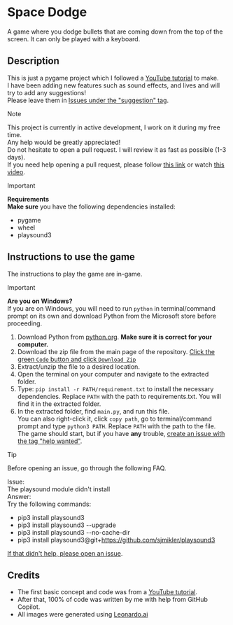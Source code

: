 # Space Dodge

A game where you dodge bullets that are coming down from the top of the screen. It can only be played with a keyboard.

## Description

This is just a pygame project which I followed a [YouTube tutorial](https://www.youtube.com/watch?v=waY3LfJhQLY) to make.  
I have been adding new features such as sound effects, and lives and will try to add any suggestions!  
Please leave them in [Issues under the "suggestion" tag](https://github.com/Spacexplorer11/Space_Dodge/issues/new?template=feature_request.yml).

>[!Note]  
> This project is currently in active development, I work on it during my free time.  
> Any help would be greatly appreciated!  
> Do not hesitate to open a pull request. I will review it as fast as possible (1-3 days).  
> If you need help opening a pull request, please follow [this link](https://docs.github.com/en/pull-requests/collaborating-with-pull-requests/proposing-changes-to-your-work-with-pull-requests/creating-a-pull-request-from-a-fork) or watch [this video](https://www.youtube.com/watch?v=nCKdihvneS0).

>[!Important]
> **Requirements**  
>**Make sure** you have the following dependencies installed:
>- pygame
>- wheel
>- playsound3

## Instructions to use the game

The instructions to play the game are in-game.

>[!Important]
> **Are you on Windows?**  
> If you are on Windows, you will need to run `python` in terminal/command prompt on its own and download Python from the Microsoft store before proceeding.

1. Download Python from [python.org](https://python.org). **Make sure it is correct for your computer.**
2. Download the zip file from the main page of the repository. [Click the green `Code` button and click `Download Zip`](https://github.com/Spacexplorer11/Space_Dodge/archive/refs/heads/main.zip)
3. Extract/unzip the file to a desired location.
4. Open the terminal on your computer and navigate to the extracted folder.
5. Type: `pip install -r PATH/requirement.txt` to install the necessary dependencies. Replace `PATH` with the path to requirements.txt. You will find it in the extracted folder. 
6. In the extracted folder, find `main.py`, and run this file.  
You can also right-click it, click `copy path`, go to terminal/command prompt and type `python3 PATH`. Replace `PATH` with the path to the file.   
The game should start, but if you have **any** trouble, [create an issue with the tag "help wanted"](https://github.com/Spacexplorer11/Space_Dodge/issues/new?template=help_wanted.yml).

>[!Tip]
>Before opening an issue, go through the following FAQ.
>  
>Issue:  
>The playsound module didn't install  
>Answer:  
>Try the following commands:  
>- pip3 install playsound3
>- pip3 install playsound3 --upgrade
>- pip3 install playsound3 --no-cache-dir
>- pip3 install playsound3@git+https://github.com/sjmikler/playsound3
>  
>[If that didn't help, please open an issue](https://github.com/Spacexplorer11/Space_Dodge/issues/new?template=help_wanted.yml).

## Credits
- The first basic concept and code was from a [YouTube tutorial](https://www.youtube.com/watch?v=waY3LfJhQLY).  
- After that, 100% of code was written by me with help from GitHub Copilot.  
- All images were generated using [Leonardo.ai](https://leonardo.ai)  
